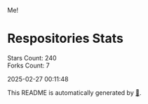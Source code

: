 Me!

# Respositories Stats
Stars Count: 240  
Forks Count: 7

2025-02-27 00:11:48  

This README is automatically generated by [🐰](https://github.com/rnitta/rnitta).
